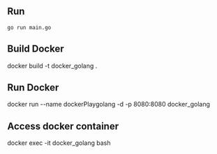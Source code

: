 ## Run
```
go run main.go
```

## Build Docker
docker build -t docker_golang .
## Run Docker
docker run --name dockerPlaygolang -d -p 8080:8080 docker_golang
## Access docker container
 docker exec -it docker_golang bash
